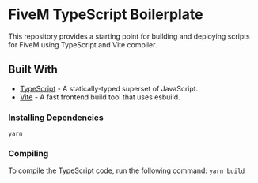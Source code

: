 # FiveM TypeScript Boilerplate

This repository provides a starting point for building and deploying scripts for FiveM using TypeScript and Vite compiler.

## Built With

- [TypeScript](https://www.typescriptlang.org/) - A statically-typed superset of JavaScript.
- [Vite](https://github.com/vitejs/vite) - A fast frontend build tool that uses esbuild.

### Installing Dependencies
```yarn```

### Compiling
To compile the TypeScript code, run the following command:
```yarn build```
